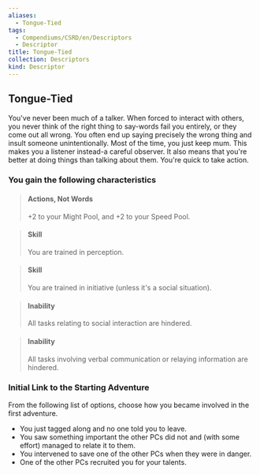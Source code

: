 ```yaml
---
aliases:
  - Tongue-Tied
tags:
  - Compendiums/CSRD/en/Descriptors
  - Descriptor
title: Tongue-Tied
collection: Descriptors
kind: Descriptor
---
```

## Tongue-Tied  
You've never been much of a talker. When forced to interact with others, you never think of the right thing to say-words fail you entirely, or they come out all wrong. You often end up saying precisely the wrong thing and insult someone unintentionally. Most of the time, you just keep mum. This makes you a listener instead-a careful observer. It also means that you're better at doing things than talking about them. You're quick to take action.
### You gain the following characteristics  
> #### Actions, Not Words
> +2 to your Might Pool, and +2 to your Speed Pool.  

> #### Skill
> You are trained in perception.  

> #### Skill
> You are trained in initiative (unless it's a social situation).  

> #### Inability
> All tasks relating to social interaction are hindered.  

> #### Inability
> All tasks involving verbal communication or relaying information are hindered.  

### Initial Link to the Starting Adventure  
From the following list of options, choose how you became involved in the first adventure.  
- You just tagged along and no one told you to leave.  
- You saw something important the other PCs did not and (with some effort) managed to relate it to them.  
- You intervened to save one of the other PCs when they were in danger.  
- One of the other PCs recruited you for your talents.  